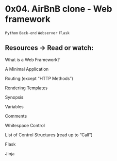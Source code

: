# 0x04. AirBnB clone - Web framework

` Python ` ` Back-end ` ` Webserver ` ` Flask `

## Resources -> Read or watch:

What is a Web Framework?

A Minimal Application

Routing (except “HTTP Methods”)

Rendering Templates

Synopsis

Variables

Comments

Whitespace Control

List of Control Structures (read up to “Call”)

Flask

Jinja
